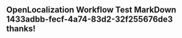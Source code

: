 <properties
ms.topic="hero-topic"
ms.test1="hero-topic"
ms.test2="test"/>

## OpenLocalization Workflow Test MarkDown 1433adbb-fecf-4a74-83d2-32f255676de3 thanks!

